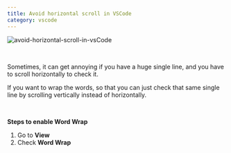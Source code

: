 ```yaml
---
title: Avoid horizontal scroll in VSCode
category: vscode
---
```


![avoid-horizontal-scroll-in-vsCode](https://user-images.githubusercontent.com/43666833/142735959-05702fa7-3d4e-4ac7-91ac-097f01b40dca.gif)

<br />

Sometimes, it can get annoying if you have a huge single line, and you have to scroll horizontally to check it.

If you want to wrap the words, so that you can just check that same single line by scrolling vertically instead of horizontally.

<br />

**Steps to enable Word Wrap**

1. Go to **View**
2. Check **Word Wrap**
